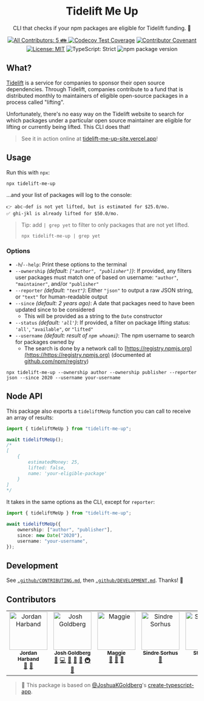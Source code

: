 <h1 align="center">Tidelift Me Up</h1>

<p align="center">CLI that checks if your npm packages are eligible for Tidelift funding. 💸</p>

<p align="center">
	<a href="#contributors" target="_blank">
<!-- prettier-ignore-start -->
<!-- ALL-CONTRIBUTORS-BADGE:START - Do not remove or modify this section -->
<img alt="All Contributors: 5 👪" src="https://img.shields.io/badge/all_contributors-5_👪-21bb42.svg" />
<!-- ALL-CONTRIBUTORS-BADGE:END -->
<!-- prettier-ignore-end -->
	</a>
	<a href="https://codecov.io/gh/JoshuaKGoldberg/tidelift-me-up" target="_blank"><img alt="Codecov Test Coverage" src="https://codecov.io/gh/JoshuaKGoldberg/tidelift-me-up/branch/main/graph/badge.svg"/></a>
	<a href="https://github.com/JoshuaKGoldberg/tidelift-me-up/blob/main/.github/CODE_OF_CONDUCT.md" target="_blank"><img alt="Contributor Covenant" src="https://img.shields.io/badge/code_of_conduct-enforced-21bb42" /></a>
	<a href="https://github.com/JoshuaKGoldberg/tidelift-me-up/blob/main/LICENSE.md" target="_blank"><img alt="License: MIT" src="https://img.shields.io/github/license/JoshuaKGoldberg/tidelift-me-up?color=21bb42"></a>
	<img alt="TypeScript: Strict" src="https://img.shields.io/badge/typescript-strict-21bb42.svg" />
	<img alt="npm package version" src="https://img.shields.io/npm/v/tidelift-me-up?color=21bb42" />
</p>

## What?

[Tidelift](https://tidelift.com) is a service for companies to sponsor their open source dependencies.
Through Tidelift, companies contribute to a fund that is distributed monthly to maintainers of eligible open-source packages in a process called "lifting".

Unfortunately, there's no easy way on the Tidelift website to search for which packages under a particular open source maintainer are eligible for lifting or currently being lifted.
This CLI does that!

> See it in action online at [tidelift-me-up-site.vercel.app](https://tidelift-me-up-site.vercel.app)!

## Usage

Run this with `npx`:

```shell
npx tidelift-me-up
```

...and your list of packages will log to the console:

```plaintext
👉 abc-def is not yet lifted, but is estimated for $25.0/mo.
✅ ghi-jkl is already lifted for $50.0/mo.
```

> Tip: add `| grep yet` to filter to only packages that are not yet lifted.
>
> ```shell
> npx tidelift-me-up | grep yet
> ```

### Options

- `-h`/`--help`: Print these options to the terminal
- `--ownership` _(default: `["author", "publisher"]`)_: If provided, any filters user packages must match one of based on username: `"author"`, `"maintainer"`, and/or `"publisher"`
- `--reporter` _(default: `"text"`)_: Either `"json"` to output a raw JSON string, or `"text"` for human-readable output
- `--since` _(default: 2 years ago)_: A date that packages need to have been updated since to be considered
  - This will be provided as a string to the `Date` constructor
- `--status` _(default: `'all'`)_: If provided, a filter on package lifting status: `'all'`, `"available"`, or `"lifted"`
- `--username` _(default: result of `npm whoami`)_: The npm username to search for packages owned by
  - The search is done by a network call to [https://registry.npmjs.org](https://https://registry.npmjs.org) (documented at [github.com/npm/registry](https://github.com/npm/registry))

```shell
npx tidelift-me-up --ownership author --ownership publisher --reporter json --since 2020 --username your-username
```

## Node API

This package also exports a `tideliftMeUp` function you can call to receive an array of results:

```ts
import { tideliftMeUp } from "tidelift-me-up";

await tideliftMeUp();
/*
[
	{
		estimatedMoney: 25,
		lifted: false,
		name: 'your-eligible-package'
	}
]
*/
```

It takes in the same options as the CLI, except for `reporter`:

```ts
import { tideliftMeUp } from "tidelift-me-up";

await tideliftMeUp({
	ownership: ["author", "publisher"],
	since: new Date("2020"),
	username: "your-username",
});
```

## Development

See [`.github/CONTRIBUTING.md`](./.github/CONTRIBUTING.md), then [`.github/DEVELOPMENT.md`](./.github/DEVELOPMENT.md).
Thanks! 💖

## Contributors

<!-- spellchecker: disable -->
<!-- ALL-CONTRIBUTORS-LIST:START - Do not remove or modify this section -->
<!-- prettier-ignore-start -->
<!-- markdownlint-disable -->
<table>
  <tbody>
    <tr>
      <td align="center" valign="top" width="14.28%"><a href="https://github.com/ljharb"><img src="https://avatars.githubusercontent.com/u/45469?v=4?s=100" width="100px;" alt="Jordan Harband"/><br /><sub><b>Jordan Harband</b></sub></a><br /><a href="#ideas-ljharb" title="Ideas, Planning, & Feedback">🤔</a> <a href="https://github.com/JoshuaKGoldberg/tidelift-me-up/issues?q=author%3Aljharb" title="Bug reports">🐛</a></td>
      <td align="center" valign="top" width="14.28%"><a href="http://www.joshuakgoldberg.com"><img src="https://avatars.githubusercontent.com/u/3335181?v=4?s=100" width="100px;" alt="Josh Goldberg"/><br /><sub><b>Josh Goldberg</b></sub></a><br /><a href="#tool-JoshuaKGoldberg" title="Tools">🔧</a> <a href="https://github.com/JoshuaKGoldberg/tidelift-me-up/commits?author=JoshuaKGoldberg" title="Code">💻</a> <a href="https://github.com/JoshuaKGoldberg/tidelift-me-up/issues?q=author%3AJoshuaKGoldberg" title="Bug reports">🐛</a> <a href="#ideas-JoshuaKGoldberg" title="Ideas, Planning, & Feedback">🤔</a> <a href="#maintenance-JoshuaKGoldberg" title="Maintenance">🚧</a> <a href="#infra-JoshuaKGoldberg" title="Infrastructure (Hosting, Build-Tools, etc)">🚇</a> <a href="https://github.com/JoshuaKGoldberg/tidelift-me-up/commits?author=JoshuaKGoldberg" title="Documentation">📖</a></td>
      <td align="center" valign="top" width="14.28%"><a href="https://github.com/maggienegm"><img src="https://avatars.githubusercontent.com/u/8771586?v=4?s=100" width="100px;" alt="Maggie"/><br /><sub><b>Maggie</b></sub></a><br /><a href="https://github.com/JoshuaKGoldberg/tidelift-me-up/commits?author=maggienegm" title="Documentation">📖</a> <a href="#tool-maggienegm" title="Tools">🔧</a> <a href="https://github.com/JoshuaKGoldberg/tidelift-me-up/issues?q=author%3Amaggienegm" title="Bug reports">🐛</a></td>
      <td align="center" valign="top" width="14.28%"><a href="https://sindresorhus.com/apps"><img src="https://avatars.githubusercontent.com/u/170270?v=4?s=100" width="100px;" alt="Sindre Sorhus"/><br /><sub><b>Sindre Sorhus</b></sub></a><br /><a href="https://github.com/JoshuaKGoldberg/tidelift-me-up/issues?q=author%3Asindresorhus" title="Bug reports">🐛</a></td>
      <td align="center" valign="top" width="14.28%"><a href="https://github.com/StyleShit"><img src="https://avatars.githubusercontent.com/u/32631382?v=4?s=100" width="100px;" alt="StyleShit"/><br /><sub><b>StyleShit</b></sub></a><br /><a href="https://github.com/JoshuaKGoldberg/tidelift-me-up/commits?author=StyleShit" title="Code">💻</a></td>
    </tr>
  </tbody>
</table>

<!-- markdownlint-restore -->
<!-- prettier-ignore-end -->

<!-- ALL-CONTRIBUTORS-LIST:END -->
<!-- spellchecker: enable -->

> 💙 This package is based on [@JoshuaKGoldberg](https://github.com/JoshuaKGoldberg)'s [create-typescript-app](https://github.com/JoshuaKGoldberg/create-typescript-app).
